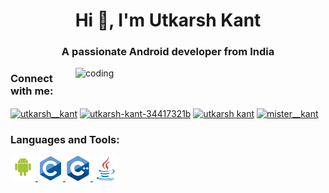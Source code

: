 <h1 align="center">Hi 👋, I'm Utkarsh Kant</h1>
<h3 align="center">A passionate Android developer from India</h3>
<img align="right" alt="coding" width="400" src="![image](https://github.com/Utkarsh-kant/Utkarsh-Kant/assets/96645535/b895c392-3c41-4885-a282-df575447aa58)
">

<h3 align="left">Connect with me:</h3>
<p align="left">
<a href="https://twitter.com/utkarsh__kant" target="blank"><img align="center" src="https://raw.githubusercontent.com/rahuldkjain/github-profile-readme-generator/master/src/images/icons/Social/twitter.svg" alt="utkarsh__kant" height="30" width="40" /></a>
<a href="https://linkedin.com/in/utkarsh-kant-34417321b" target="blank"><img align="center" src="https://raw.githubusercontent.com/rahuldkjain/github-profile-readme-generator/master/src/images/icons/Social/linked-in-alt.svg" alt="utkarsh-kant-34417321b" height="30" width="40" /></a>
<a href="https://fb.com/utkarsh kant" target="blank"><img align="center" src="https://raw.githubusercontent.com/rahuldkjain/github-profile-readme-generator/master/src/images/icons/Social/facebook.svg" alt="utkarsh kant" height="30" width="40" /></a>
<a href="https://instagram.com/mister__kant" target="blank"><img align="center" src="https://raw.githubusercontent.com/rahuldkjain/github-profile-readme-generator/master/src/images/icons/Social/instagram.svg" alt="mister__kant" height="30" width="40" /></a>
</p>

<h3 align="left">Languages and Tools:</h3>
<p align="left"> <a href="https://developer.android.com" target="_blank" rel="noreferrer"> <img src="https://raw.githubusercontent.com/devicons/devicon/master/icons/android/android-original-wordmark.svg" alt="android" width="40" height="40"/> </a> <a href="https://www.cprogramming.com/" target="_blank" rel="noreferrer"> <img src="https://raw.githubusercontent.com/devicons/devicon/master/icons/c/c-original.svg" alt="c" width="40" height="40"/> </a> <a href="https://www.w3schools.com/cpp/" target="_blank" rel="noreferrer"> <img src="https://raw.githubusercontent.com/devicons/devicon/master/icons/cplusplus/cplusplus-original.svg" alt="cplusplus" width="40" height="40"/> </a> <a href="https://www.java.com" target="_blank" rel="noreferrer"> <img src="https://raw.githubusercontent.com/devicons/devicon/master/icons/java/java-original.svg" alt="java" width="40" height="40"/> </a> </p>

